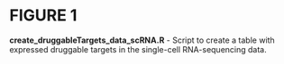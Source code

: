 # FIGURE 1

**create_druggableTargets_data_scRNA.R** - Script to create a table with expressed druggable targets in the single-cell RNA-sequencing data.